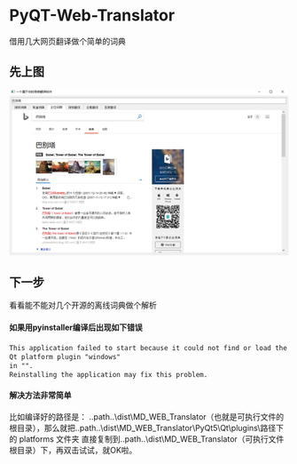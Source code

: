 # PyQT-Web-Translator
借用几大网页翻译做个简单的词典

## 先上图
<img src="https://raw.githubusercontent.com/highwindmx/PyQT-Web-Translator/master/Demo/Snipaste_2018-05-19_23-05-20.png" width=600>

## 下一步

看看能不能对几个开源的离线词典做个解析

#### 如果用pyinstaller编译后出现如下错误

``` 
This application failed to start because it could not find or load the Qt platform plugin "windows"
in "".
Reinstalling the application may fix this problem.
``` 

#### 解决方法非常简单
比如编译好的路径是： ..path..\dist\MD_WEB_Translator（也就是可执行文件的根目录），那么就把..path..\dist\MD_WEB_Translator\PyQt5\Qt\plugins\路径下的 platforms 文件夹 直接复制到..path..\dist\MD_WEB_Translator（可执行文件根目录）下，再双击试试，就OK啦。

